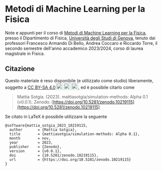 # Metodi di Machine Learning per la Fisica

Note e appunti per il corso di [Metodi di Machine Learning per la Fisica](https://corsi.unige.it/off.f/2023/ins/71919), presso il Dipartimento di Fisica, [Università degli Studi di Genova](https://unige.it/), tenuto dai professori Francesco Armando Di Bello, Andrea Coccaro e Riccardo Torre, il secondo semestre dell'anno accademico 2023/2024, corso di laurea magistrale in Fisica. 


## Citazione

Questo materiale è reso disponibile (e utilizzato come studio) liberamente, soggetto a <a href="http://creativecommons.org/licenses/by-sa/4.0/?ref=chooser-v1" target="_blank" rel="license noopener noreferrer" style="display:inline-block;">CC BY-SA 4.0<img style="height:22px!important;margin-left:3px;vertical-align:text-bottom;" src="https://mirrors.creativecommons.org/presskit/icons/cc.svg?ref=chooser-v1"><img style="height:22px!important;margin-left:3px;vertical-align:text-bottom;" src="https://mirrors.creativecommons.org/presskit/icons/by.svg?ref=chooser-v1"><img style="height:22px!important;margin-left:3px;vertical-align:text-bottom;" src="https://mirrors.creativecommons.org/presskit/icons/sa.svg?ref=chooser-v1"></a>, ed è possibile citarlo come

> Mattia Sotgia. (2023). mattiasotgia/simulation-methods: Alpha 0.1 (v0.0.1). Zenodo. [https://doi.org/10.5281/zenodo.10219115](https://doi.org/10.5281/zenodo.10219115)


Se citato in LaTeX è possibile utilizzare la seguente

```
@software{mattia_sotgia_2023_10219115,
  author       = {Mattia Sotgia},
  title        = {mattiasotgia/simulation-methods: Alpha 0.1},
  month        = nov,
  year         = 2023,
  publisher    = {Zenodo},
  version      = {v0.0.1},
  doi          = {10.5281/zenodo.10219115},
  url          = {https://doi.org/10.5281/zenodo.10219115}
}
```
